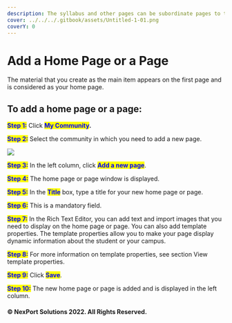 ```yaml
---
description: The syllabus and other pages can be subordinate pages to the home page.
cover: ../../../.gitbook/assets/Untitled-1-01.png
coverY: 0
---
```


# Add a Home Page or a Page

The material that you create as the main item appears on the first page and is considered as your home page.

## **To add a home page or a page:**

<mark style="color:blue;">**Step 1:**</mark>  Click <mark style="color:blue;">**My Community**</mark>**.**

<mark style="color:blue;">**Step 2:**</mark>  Select the community in which you need to add a new page.

![](https://www.nexportcampus.com/Content/Guides/sweb/Content/Resources/Images/My\_Community/MyCommunity\_Add\_550x221.png)

<mark style="color:blue;">**Step 3:**</mark>  In the left column, click <mark style="color:blue;">**Add a new page**</mark>.

<mark style="color:blue;">**Step 4:**</mark>  The home page or page window is displayed.

<mark style="color:blue;">**Step 5:**</mark>  In the <mark style="color:blue;">**Title**</mark> box, type a title for your new home page or page.

<mark style="color:blue;">**Step 6:**</mark>  This is a mandatory field.

<mark style="color:blue;">**Step 7:**</mark>  In the Rich Text Editor, you can add text and import images that you need to display on the home page or page. You can also add template properties. The template properties allow you to make your page display dynamic information about the student or your campus.

<mark style="color:blue;">**Step 8:**</mark>  For more information on template properties, see section View template properties.

<mark style="color:blue;">**Step 9:**</mark>  Click <mark style="color:blue;">**Save**</mark>.

<mark style="color:blue;">**Step 10:**</mark>  The new home page or page is added and is displayed in the left column.

#### © NexPort Solutions 2022. All Rights Reserved.
